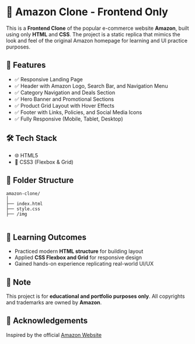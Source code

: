 # 🛒 Amazon Clone - Frontend Only

This is a **Frontend Clone** of the popular e-commerce website **Amazon**, built using only **HTML** and **CSS**. 
The project is a static replica that mimics the look and feel of the original Amazon homepage for learning and UI practice purposes.

## 🚀 Features

- ✅ Responsive Landing Page
- ✅ Header with Amazon Logo, Search Bar, and Navigation Menu
- ✅ Category Navigation and Deals Section
- ✅ Hero Banner and Promotional Sections
- ✅ Product Grid Layout with Hover Effects
- ✅ Footer with Links, Policies, and Social Media Icons
- ✅ Fully Responsive (Mobile, Tablet, Desktop)

## 🛠️ Tech Stack

- 🌐 HTML5
- 🎨 CSS3 (Flexbox & Grid)

## 📁 Folder Structure

```
amazon-clone/
│
├── index.html
├── style.css
├── /img


```

## 🧠 Learning Outcomes

- Practiced modern **HTML structure** for building layout
- Applied **CSS Flexbox and Grid** for responsive design
- Gained hands-on experience replicating real-world UI/UX



## 📌 Note

This project is for **educational and portfolio purposes only**. 
All copyrights and trademarks are owned by **Amazon**.

## 🙌 Acknowledgements

Inspired by the official [Amazon Website](https://www.amazon.com/)
